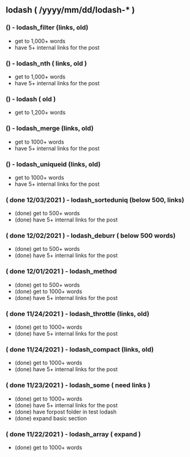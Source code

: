 <!--###### ########## ########## #######-->
## lodash ( /yyyy/mm/dd/lodash-* )
<!--###### ########## ########## #######-->

<!--
BELOW 500 WORDS
lodash_at
lodash_flatmap
lodash_debounce
lodash_mixin
lodash_values
lodash_method
-->

### () - lodash_filter (links, old)
* get to 1,000+ words
* have 5+ internal links for the post

### () - lodash_nth ( links, old )
* get to 1,000+ words
* have 5+ internal links for the post

### () - lodash ( old )
* get to 1,200+ words

### () - lodash_merge (links, old)
* get to 1000+ words
* have 5+ internal links for the post

### () - lodash\_uniqueid (links, old)
* get to 1000+ words
* have 5+ internal links for the post

### ( done 12/03/2021 ) - lodash_sorteduniq (below 500, links)
* (done) get to 500+ words
* (done) have 5+ internal links for the post

### ( done 12/02/2021 ) - lodash_deburr ( below 500 words)
* (done) get to 500+ words
* (done) have 5+ internal links for the post

### ( done 12/01/2021 ) - lodash_method
* (done) get to 500+ words
* (done) get to 1000+ words
* (done) have 5+ internal links for the post

### ( done 11/24/2021 ) - lodash_throttle (links, old)
* (done) get to 1000+ words
* (done) have 5+ internal links for the post

### ( done 11/24/2021 ) - lodash_compact (links, old)
* (done) get to 1000+ words
* (done) have 5+ internal links for the post

### ( done 11/23/2021 ) - lodash_some ( need links )
* (done) get to 1000+ words
* (done) have 5+ internal links for the post
* (done) have forpost folder in test lodash
* (done) expand basic section

### ( done 11/22/2021 ) - lodash_array ( expand )
* (done) get to 1000+ words